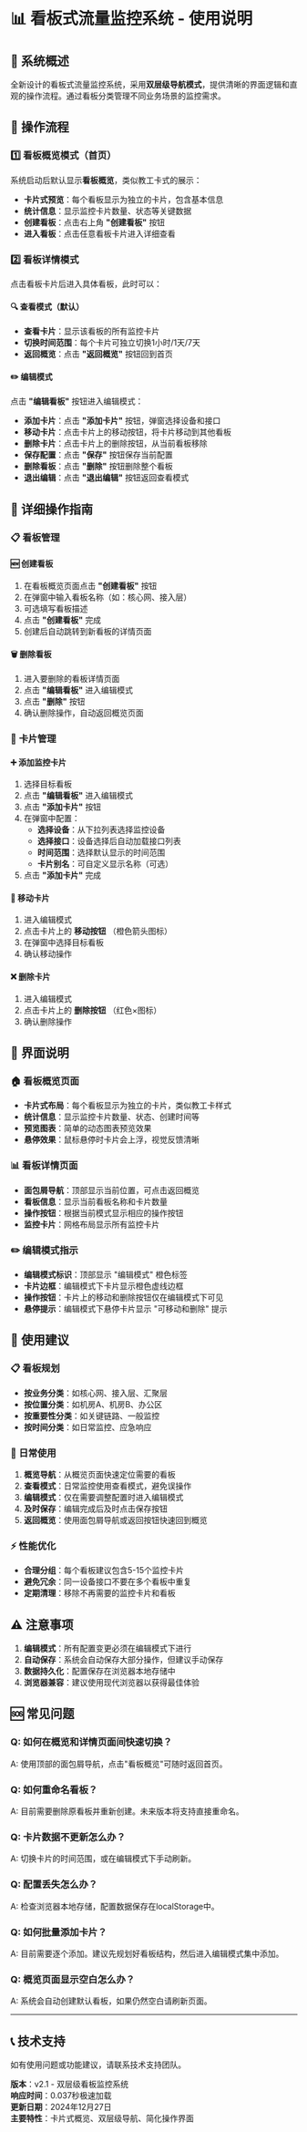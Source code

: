 # 📊 看板式流量监控系统 - 使用说明

## 🎯 系统概述

全新设计的看板式流量监控系统，采用**双层级导航模式**，提供清晰的界面逻辑和直观的操作流程。通过看板分类管理不同业务场景的监控需求。

## 🔄 操作流程

### 1️⃣ **看板概览模式（首页）**

系统启动后默认显示**看板概览**，类似教工卡式的展示：

- **卡片式预览**：每个看板显示为独立的卡片，包含基本信息
- **统计信息**：显示监控卡片数量、状态等关键数据  
- **创建看板**：点击右上角 **"创建看板"** 按钮
- **进入看板**：点击任意看板卡片进入详细查看

### 2️⃣ **看板详情模式**

点击看板卡片后进入具体看板，此时可以：

#### 🔍 **查看模式（默认）**
- **查看卡片**：显示该看板的所有监控卡片
- **切换时间范围**：每个卡片可独立切换1小时/1天/7天
- **返回概览**：点击 **"返回概览"** 按钮回到首页

#### ✏️ **编辑模式**
点击 **"编辑看板"** 按钮进入编辑模式：
- **添加卡片**：点击 **"添加卡片"** 按钮，弹窗选择设备和接口
- **移动卡片**：点击卡片上的移动按钮，将卡片移动到其他看板
- **删除卡片**：点击卡片上的删除按钮，从当前看板移除
- **保存配置**：点击 **"保存"** 按钮保存当前配置
- **删除看板**：点击 **"删除"** 按钮删除整个看板
- **退出编辑**：点击 **"退出编辑"** 按钮返回查看模式

## 🎯 详细操作指南

### 📋 **看板管理**

#### 🆕 创建看板
1. 在看板概览页面点击 **"创建看板"** 按钮
2. 在弹窗中输入看板名称（如：核心网、接入层）
3. 可选填写看板描述
4. 点击 **"创建看板"** 完成
5. 创建后自动跳转到新看板的详情页面

#### 🗑️ 删除看板
1. 进入要删除的看板详情页面
2. 点击 **"编辑看板"** 进入编辑模式
3. 点击 **"删除"** 按钮
4. 确认删除操作，自动返回概览页面

### 🎴 **卡片管理**

#### ➕ 添加监控卡片
1. 选择目标看板
2. 点击 **"编辑看板"** 进入编辑模式
3. 点击 **"添加卡片"** 按钮
4. 在弹窗中配置：
   - **选择设备**：从下拉列表选择监控设备
   - **选择接口**：设备选择后自动加载接口列表
   - **时间范围**：选择默认显示的时间范围
   - **卡片别名**：可自定义显示名称（可选）
5. 点击 **"添加卡片"** 完成

#### 🔄 移动卡片
1. 进入编辑模式
2. 点击卡片上的 **移动按钮** （橙色箭头图标）
3. 在弹窗中选择目标看板
4. 确认移动操作

#### ❌ 删除卡片
1. 进入编辑模式
2. 点击卡片上的 **删除按钮** （红色×图标）
3. 确认删除操作

## 🎨 **界面说明**

### 🏠 看板概览页面
- **卡片式布局**：每个看板显示为独立的卡片，类似教工卡样式
- **统计信息**：显示监控卡片数量、状态、创建时间等
- **预览图表**：简单的动态图表预览效果
- **悬停效果**：鼠标悬停时卡片会上浮，视觉反馈清晰

### 📊 看板详情页面
- **面包屑导航**：顶部显示当前位置，可点击返回概览
- **看板信息**：显示当前看板名称和卡片数量
- **操作按钮**：根据当前模式显示相应的操作按钮
- **监控卡片**：网格布局显示所有监控卡片

### ✏️ 编辑模式指示
- **编辑模式标识**：顶部显示 "编辑模式" 橙色标签
- **卡片边框**：编辑模式下卡片显示橙色虚线边框
- **操作按钮**：卡片上的移动和删除按钮仅在编辑模式下可见
- **悬停提示**：编辑模式下悬停卡片显示 "可移动和删除" 提示

## 🚀 **使用建议**

### 📋 **看板规划**
- **按业务分类**：如核心网、接入层、汇聚层
- **按位置分类**：如机房A、机房B、办公区
- **按重要性分类**：如关键链路、一般监控
- **按时间分类**：如日常监控、应急响应

### 🔧 **日常使用**
1. **概览导航**：从概览页面快速定位需要的看板
2. **查看模式**：日常监控使用查看模式，避免误操作
3. **编辑模式**：仅在需要调整配置时进入编辑模式
4. **及时保存**：编辑完成后及时点击保存按钮
5. **返回概览**：使用面包屑导航或返回按钮快速回到概览

### ⚡ **性能优化**
- **合理分组**：每个看板建议包含5-15个监控卡片
- **避免冗余**：同一设备接口不要在多个看板中重复
- **定期清理**：移除不再需要的监控卡片和看板

## ⚠️ **注意事项**

1. **编辑模式**：所有配置变更必须在编辑模式下进行
2. **自动保存**：系统会自动保存大部分操作，但建议手动保存
3. **数据持久化**：配置保存在浏览器本地存储中
4. **浏览器兼容**：建议使用现代浏览器以获得最佳体验

## 🆘 **常见问题**

### Q: 如何在概览和详情页面间快速切换？
A: 使用顶部的面包屑导航，点击"看板概览"可随时返回首页。

### Q: 如何重命名看板？
A: 目前需要删除原看板并重新创建。未来版本将支持直接重命名。

### Q: 卡片数据不更新怎么办？
A: 切换卡片的时间范围，或在编辑模式下手动刷新。

### Q: 配置丢失怎么办？
A: 检查浏览器本地存储，配置数据保存在localStorage中。

### Q: 如何批量添加卡片？
A: 目前需要逐个添加。建议先规划好看板结构，然后进入编辑模式集中添加。

### Q: 概览页面显示空白怎么办？
A: 系统会自动创建默认看板，如果仍然空白请刷新页面。

---

## 📞 技术支持

如有使用问题或功能建议，请联系技术支持团队。

**版本**：v2.1 - 双层级看板监控系统  
**响应时间**：0.037秒极速加载  
**更新日期**：2024年12月27日  
**主要特性**：卡片式概览、双层级导航、简化操作界面 